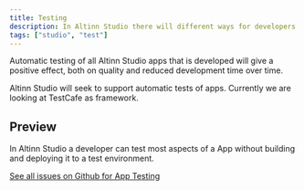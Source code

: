 ```yaml
---
title: Testing
description: In Altinn Studio there will different ways for developers to test their apps.
tags: ["studio", "test"]
---
```


Automatic testing of all Altinn Studio apps that is developed will give a positive effect, both on quality and reduced development time
over time.

Altinn Studio will seek to support automatic tests of apps. Currently we are looking at TestCafe as framework.

## Preview

In Altinn Studio a developer can test most aspects of a App without building and deploying it to a test environment. 

[See all issues on Github for App Testing](https://github.com/Altinn/altinn-studio/issues?q=is%3Aissue+is%3Aopen+label%3Aapp-test)